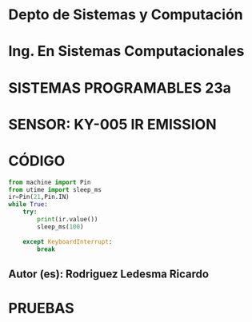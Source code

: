 # Depto de Sistemas y Computación
# Ing. En Sistemas Computacionales
# SISTEMAS PROGRAMABLES 23a

# SENSOR: KY-005 IR EMISSION

# CÓDIGO
```python
from machine import Pin
from utime import sleep_ms
ir=Pin(21,Pin.IN)
while True:
    try:
        print(ir.value())
        sleep_ms(100)
        
    except KeyboardInterrupt:
        break
```

## Autor (es): Rodriguez Ledesma Ricardo

# PRUEBAS

![]()

